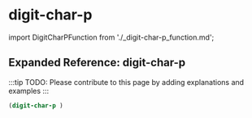 # digit-char-p

import DigitCharPFunction from './_digit-char-p_function.md';

<DigitCharPFunction />

## Expanded Reference: digit-char-p

:::tip
TODO: Please contribute to this page by adding explanations and examples
:::

```lisp
(digit-char-p )
```
